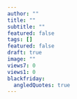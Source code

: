 ```yaml
---
author: ""
title: ""
subtitle: ""
featured: false
tags: []
featured: false
draft: true
image: ""
views7: 0
views1: 0
blackfriday:
  angledQuotes: true
---
```


